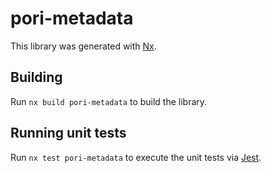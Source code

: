 # pori-metadata

This library was generated with [Nx](https://nx.dev).

## Building

Run `nx build pori-metadata` to build the library.

## Running unit tests

Run `nx test pori-metadata` to execute the unit tests via [Jest](https://jestjs.io).
